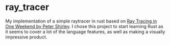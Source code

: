 # ray_tracer

My implementation of a simple raytracer in rust based on [Ray Tracing in One Weekend by Peter Shirley](https://raytracing.github.io/books/RayTracingInOneWeekend.html).
I chose this project to start learning Rust as it seems to cover a lot of the language features, as well as making a visually impressive product.